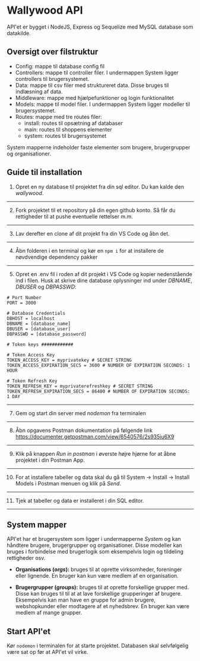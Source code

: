 # Wallywood API
API'et er bygget i NodeJS, Express og Sequelize med MySQL database som datakilde.

## Oversigt over filstruktur
- Config: mappe til database config fil
- Controllers: mappe til controller filer. I undermappen System ligger controllers til brugersystemet.
- Data: mappe til csv filer med struktureret data. Disse bruges til indlæsning af data.
- Middleware: mappe med hjælpefunktioner og login funktionalitet
- Models: mappe til model filer. I undermappen System ligger modeller til brugersystemet.
- Routes: mappe med tre routes filer:
	- install: routes til opsætning af databaser
	- main: routes til shoppens elementer
	- system: routes til brugersystemet

System mapperne indeholder faste elementer som brugere, brugergrupper og organisationer. 

## Guide til installation

1. Opret en ny database til projektet fra din sql editor. Du kan kalde den *wallywood*. 
___ 
2. Fork projektet til et repository på din egen github konto. Så får du rettigheder til at pushe eventuelle rettelser m.m.
___
3. Lav derefter en clone af dit projekt fra din VS Code og åbn det.
___
4. Åbn folderen i en terminal og kør en `npm i` for at installere de nøvdvendige dependency pakker
___
5. Opret en .env fil i roden af dit projekt i VS Code
 og kopier nedenstående ind i filen. Husk at skrive dine database oplysninger ind under *DBNAME*, *DBUSER* og *DBPASSWD*:
```
# Port Number
PORT = 3000

# Database Credentials
DBHOST = localhost
DBNAME = [database_name]
DBUSER = [database_user]
DBPASSWD = [database_password]

# Token keys ############

# Token Access Key
TOKEN_ACCESS_KEY = myprivatekey # SECRET STRING 
TOKEN_ACCESS_EXPIRATION_SECS = 3600 # NUMBER OF EXPIRATION SECONDS: 1 HOUR

# Token Refresh Key
TOKEN_REFRESH_KEY = myprivaterefreshkey # SECRET STRING 
TOKEN_REFRESH_EXPIRATION_SECS = 86400 # NUMBER OF EXPIRATION SECONDS: 1 DAY
```
___
7. Gem og start din server med *nodemon* fra terminalen
___
8. Åbn opgavens Postman dokumentation på følgende link https://documenter.getpostman.com/view/6540576/2s935iu6X9
___
9. Klik på knappen *Run in postman* i øverste højre hjørne for at åbne projektet i din Postman App.
___
10. For at installere tabeller og data skal du gå til System -> Install -> Install Models i Postman menuen og klik på *Send*.
___
11.  Tjek at tabeller og data er installeret i din SQL editor.
___

## System mapper
API'et har et brugersystem som ligger i undermapperne  *System* og kan håndtere brugere, brugergrupper og organisationer. Disse modeller kan bruges i forbindelse med brugerlogik som eksempelvis login og tildeling rettigheder osv. 

- **Organisations (*orgs*):** bruges til at oprette virksomheder, foreninger eller lignende. En bruger kan kun være medlem af en organisation.

- **Brugergrupper (*groups*):** bruges til at oprette forskellige grupper med. Disse kan bruges til til at at lave forskellige grupperinger af brugere. Eksempelvis kan man have en gruppe for admin brugere, webshopkunder eller modtagere af et nyhedsbrev. En bruger kan være medlem af mange grupper.

## Start API'et
Kør `nodemon` i terminalen for at starte projektet. Databasen skal selvfølgelig være sat op før at API'et vil virke.